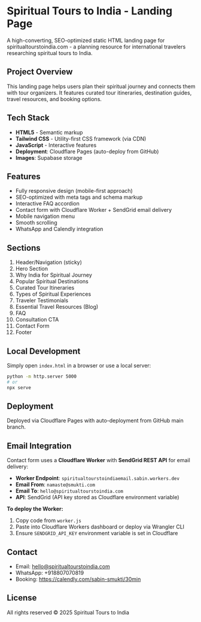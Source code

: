 # Spiritual Tours to India - Landing Page

A high-converting, SEO-optimized static HTML landing page for spiritualtourstoindia.com - a planning resource for international travelers researching spiritual tours to India.

## Project Overview

This landing page helps users plan their spiritual journey and connects them with tour organizers. It features curated tour itineraries, destination guides, travel resources, and booking options.

## Tech Stack

- **HTML5** - Semantic markup
- **Tailwind CSS** - Utility-first CSS framework (via CDN)
- **JavaScript** - Interactive features
- **Deployment**: Cloudflare Pages (auto-deploy from GitHub)
- **Images**: Supabase storage

## Features

- Fully responsive design (mobile-first approach)
- SEO-optimized with meta tags and schema markup
- Interactive FAQ accordion
- Contact form with Cloudflare Worker + SendGrid email delivery
- Mobile navigation menu
- Smooth scrolling
- WhatsApp and Calendly integration

## Sections

1. Header/Navigation (sticky)
2. Hero Section
3. Why India for Spiritual Journey
4. Popular Spiritual Destinations
5. Curated Tour Itineraries
6. Types of Spiritual Experiences
7. Traveler Testimonials
8. Essential Travel Resources (Blog)
9. FAQ
10. Consultation CTA
11. Contact Form
12. Footer

## Local Development

Simply open `index.html` in a browser or use a local server:

```bash
python -m http.server 5000
# or
npx serve
```

## Deployment

Deployed via Cloudflare Pages with auto-deployment from GitHub main branch.

## Email Integration

Contact form uses a **Cloudflare Worker** with **SendGrid REST API** for email delivery:

- **Worker Endpoint**: `spiritualtourstoindiaemail.sabin.workers.dev`
- **Email From**: `namaste@smukti.com`
- **Email To**: `hello@spiritualtourstoindia.com`
- **API**: SendGrid (API key stored as Cloudflare environment variable)

**To deploy the Worker:**
1. Copy code from `worker.js` 
2. Paste into Cloudflare Workers dashboard or deploy via Wrangler CLI
3. Ensure `SENDGRID_API_KEY` environment variable is set in Cloudflare

## Contact

- Email: hello@spiritualtourstoindia.com
- WhatsApp: +918807070819
- Booking: https://calendly.com/sabin-smukti/30min

## License

All rights reserved © 2025 Spiritual Tours to India
